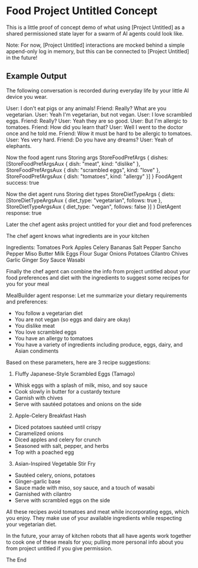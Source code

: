 # Food Project Untitled Concept

This is a little proof of concept demo of what using [Project Untitled] as a shared permissioned state layer for a swarm of AI agents could look like.

Note: For now, [Project Untitled] interactions are mocked behind a simple append-only log in memory, but this can be connected to [Project Untitled] in the future!

## Example Output

The following conversation is recorded during everyday life by your little AI device you wear.




User: I don't eat pigs or any animals!
Friend: Really? What are you vegetarian.
User: Yeah I'm vegetarian, but not vegan.
User: I love scrambled eggs.
Friend: Really?
User: Yeah they are so good.
User: But I'm allergic to tomatoes.
Friend: How did you learn that?
User: Well I went to the doctor once and he told me.
Friend: Wow it must be hard to be allergic to tomatoes.
User: Yes very hard.
Friend: Do you have any dreams?
User: Yeah of elephants.



Now the food agent runs
Storing args StoreFoodPrefArgs { dishes: [StoreFoodPrefArgsAux { dish: "meat", kind: "dislike" }, StoreFoodPrefArgsAux { dish: "scrambled eggs", kind: "love" }, StoreFoodPrefArgsAux { dish: "tomatoes", kind: "allergy" }] }
FoodAgent success: true


Now the diet agent runs
Storing diet types StoreDietTypeArgs { diets: [StoreDietTypeArgsAux { diet_type: "vegetarian", follows: true }, StoreDietTypeArgsAux { diet_type: "vegan", follows: false }] }
DietAgent response: true




Later the chef agent asks project untitled for your diet and food preferences






The chef agent knows what ingredients are in your kitchen



Ingredients: 
      Tomatoes
      Pork
      Apples
      Celery
      Bananas
      Salt
      Pepper
      Sancho Pepper
      Miso
      Butter
      Milk
      Eggs
      Flour
      Sugar
      Onions
      Potatoes
      Cilantro
      Chives
      Garlic
      Ginger
      Soy Sauce
      Wasabi



Finally the chef agent can combine the info from project untitled about your food preferences and diet with the ingredients to suggest some recipes for you for your meal



MealBuilder agent response: Let me summarize your dietary requirements and preferences:
- You follow a vegetarian diet
- You are not vegan (so eggs and dairy are okay)
- You dislike meat
- You love scrambled eggs
- You have an allergy to tomatoes
- You have a variety of ingredients including produce, eggs, dairy, and Asian condiments

Based on these parameters, here are 3 recipe suggestions:

1. Fluffy Japanese-Style Scrambled Eggs (Tamago)
- Whisk eggs with a splash of milk, miso, and soy sauce
- Cook slowly in butter for a custardy texture
- Garnish with chives
- Serve with sautéed potatoes and onions on the side

2. Apple-Celery Breakfast Hash
- Diced potatoes sautéed until crispy
- Caramelized onions
- Diced apples and celery for crunch
- Seasoned with salt, pepper, and herbs
- Top with a poached egg

3. Asian-Inspired Vegetable Stir Fry
- Sautéed celery, onions, potatoes
- Ginger-garlic base
- Sauce made with miso, soy sauce, and a touch of wasabi
- Garnished with cilantro
- Serve with scrambled eggs on the side

All these recipes avoid tomatoes and meat while incorporating eggs, which you enjoy. They make use of your available ingredients while respecting your vegetarian diet.



In the future, your array of kitchen robots that all have agents work together to cook one of these meals for you; pulling more personal info about you from project untitled if you give permission.



The End
